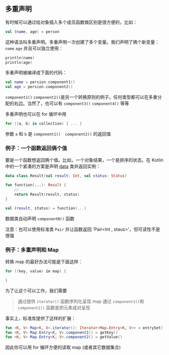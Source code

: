 ## 多重声明
有时候可以通过给对象插入多个成员函数做区别是很方便的，比如：

```kotlin
val (name, age) = person
```

这种语法叫多重声明。多重声明一次创建了多个变量。我们声明了俩个新变量：`name` `age` 并且可以独立使用：

```kotlin
println(name)
println(age)
```

多重声明被编译成下面的代码：

```kotlin
val name = persion.component1()
val age = persion.component2()
```

`component1()` `component2()`是另一个转换原则的例子。任何类型都可以在多重分配的右边。当然了，也可以有 `component3()` `component4()` 等等

多重声明也可以在 for 循环中用

```kotlin
for ((a, b) in collection) { ... }
```

参数 `a` 和 `b` 是 `component1()`　`component2()` 的返回值

### 例子：一个函数返回俩个值
要是一个函数想返回俩个值。比如，一个对象结果，一个是排序的状态。在 Kotlin 中的一个紧凑的方案是声明 [data](http://kotlinlang.org/docs/reference/data-classes.html) 类并返回实例：

```kotlin
data class Result(val result: Int, val status: Status)

fun function(...): Result {
	//...
	return Result(result, status)
}

val (result, status) = function(...)
```
数据类自动声明 `componentN()` 函数

注意：也可以使用标准类 `Pair` 并让函数返回 'Pair<Int , staus>'，但可读性不是很强

### 例子：多重声明和 Map
转换 map 的最好办法可能是下面这样：

```kotlin
for ((key, value) in map) {

}
```

为了让这个可以工作，我们需要

>通过提供 `iterator()` 函数序列化呈现 map
>通过 `component1()`和 `component1()` 函数是把元素成对呈现

事实上，标准库提供了这样的扩展：

```kotlin
fun <K, V> Map<K, V>.iterator(): Iterator<Map.Entry<K, V>> = entrySet().iterator()
fun <K, V> Map.Entry<K, V>.component1() = getKey()
fun <K, V> Map.Entry<K, V>.component2() = getValue()
```

因此你可以用 for 循环方便的读取 map (或者其它数据集合)
